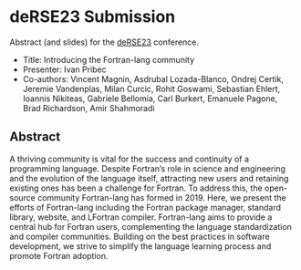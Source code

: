 # deRSE23 Submission

Abstract (and slides) for the [deRSE23](https://de-rse23.sciencesconf.org/) conference.

* Title: Introducing the Fortran-lang community
* Presenter: Ivan Pribec
* Co-authors: Vincent Magnin, Asdrubal Lozada-Blanco, Ondrej Certik, Jeremie Vandenplas, Milan Curcic, Rohit Goswami, Sebastian Ehlert, Ioannis Nikiteas, Gabriele Bellomia, Carl Burkert, Emanuele Pagone, Brad Richardson, Amir Shahmoradi

## Abstract

A thriving community is vital for the success and continuity of a programming language. Despite Fortran’s role in science and engineering and the evolution of the language itself, attracting new users and retaining existing ones has been a challenge for Fortran. To address this, the open-source community Fortran-lang has formed in 2019. Here, we present the efforts of Fortran-lang including the Fortran package manager, standard library, website, and LFortran compiler. Fortran-lang aims to provide a central hub for Fortran users, complementing the language standardization and compiler communities. Building on the best practices in software development, we strive to simplify the language learning process and promote Fortran adoption.